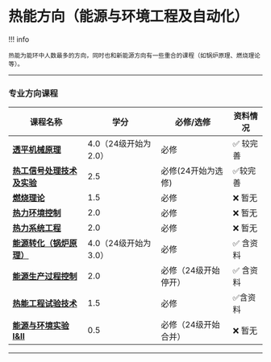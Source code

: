 # 热能方向（能源与环境工程及自动化）

!!! info 

    热能为能环中人数最多的方向，同时也和新能源方向有一些重合的课程（如锅炉原理、燃烧理论等）。
  
 --- 

### 专业方向课程

| 课程名称                  | 学分  | 必修/选修 | 资料情况 |
| -------                   | ----- | ---- | ------------| 
| [**透平机械原理**](./Route/透平机械原理.md)                |   4.0（24级开始为2.0）  |  必修  |   :white_check_mark: 较完善  |
| [**热工信号处理技术及实验**](./Route/热工信号处理技术及实验.md)                |   2.5  |  必修(24开始为选修)  |   :white_check_mark:较完善 |
| [**燃烧理论**](./Route/燃烧理论.md)    | 1.5  |  必修  |   :x: 暂无 | 
| [**热力环境控制**](./Route/热力环境控制.md)   | 2.0  |  必修  | :x: 暂无   |
| [**热力系统工程**](./Route/热力系统工程.md)   | 2.0  |  必修  | :x: 暂无  |
| [**能源转化（锅炉原理）**](./Route/能源转化（锅炉原理）.md)  |  4.0（24级开始为3.0）    |  必修 |  :white_check_mark: 含资料   |
| [**能源生产过程控制**](./Route/能源生产过程控制.md)    | 2.0  |  必修（24级开始停开）  |   :white_check_mark: 含资料 |
| [**热能工程试验技术**](./Route/热能工程试验技术.md)    | 1.5  |  必修 |  :white_check_mark:含资料 |
| [**能源与环境实验 I&II**](./Route/能源与环境实验.md)    | 0.5  |  必修（24级开始合并）   |  :x: 暂无 |

---
